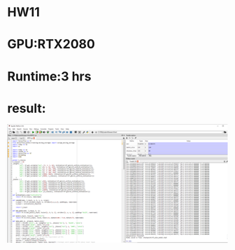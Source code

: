 # HW11
# GPU:RTX2080
# Runtime:3 hrs
# result:
![Image](https://github.com/willy030/HW11/blob/master/AlexNet.PNG)
